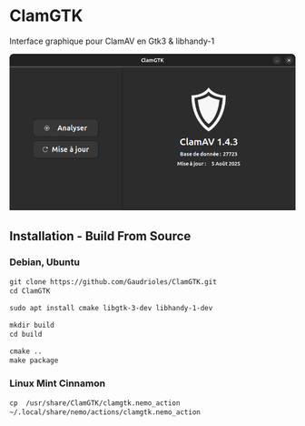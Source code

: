# ClamGTK

Interface graphique pour ClamAV en Gtk3 & libhandy-1

![Capture d'écran](DATA/screenshot.png)

## Installation - Build From Source

### Debian, Ubuntu
```
git clone https://github.com/Gaudrioles/ClamGTK.git
cd ClamGTK
```
```
sudo apt install cmake libgtk-3-dev libhandy-1-dev
```
```
mkdir build
cd build
```
```
cmake ..
make package
```
### Linux Mint Cinnamon 
```
cp  /usr/share/ClamGTK/clamgtk.nemo_action ~/.local/share/nemo/actions/clamgtk.nemo_action
```